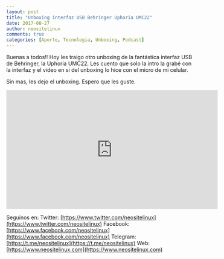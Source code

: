 ```yaml
---
layout: post
title: "Unboxing interfaz USB Behringer Uphoria UMC22"
date: 2017-08-27
author: neositelinux
comments: true
categories: [Aporte, Tecnologia, Unboxing, Podcast]
---
```


Buenas a todos!! Hoy les traigo otro unboxing de la fantástica interfaz USB de Behringer, la Uphoria UMC22. Les cuento que solo la intro la grabé con la interfaz y el video en si del unboxing lo hice con el micro de mi celular.

Sin mas, les dejo el unboxing. Espero que les guste.

<iframe width="560" height="315" src="https://www.youtube.com/embed/HeI_SM6orzM" frameborder="0" allowfullscreen></iframe>

Seguinos en:
Twitter: [https://www.twitter.com/neositelinux](https://www.twitter.com/neositelinux)
Facebook: [https://www.facebook.com/neositelinux](https://www.facebook.com/neositelinux)
Telegram: [https://t.me/neositelinux](https://t.me/neositelinux)
Web: [https://www.neositelinux.com](https://www.neositelinux.com)